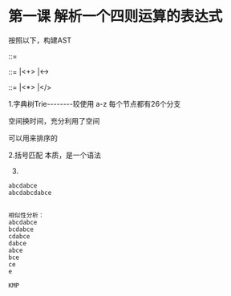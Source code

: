 # 第一课 解析一个四则运算的表达式

  按照以下，构建AST

  <Expression> ::=
    <AdditiveExpression><EOF>

  <AdditiveExpression> ::=
    <MultiplicativeExpression>
    |<AdditiveExpression><+><MultiplicativeExpression>
    |<AdditiveExpression><-><MultiplicativeExpression>

  <MultiplicativeExpression> ::=
    <Number>
    |<MultiplicativeExpression><*><Number>
    |<MultiplicativeExpression></><Number>

  
  1.字典树Trie--------较使用
  a-z
  每个节点都有26个分支

  空间换时间，充分利用了空间

  可以用来排序的

  2.括号匹配
  本质，是一个语法

  3.
    abcdabce 
    abcdabcdabce


    相似性分析：
    abcdabce
    bcdabce
    cdabce
    dabce
    abce
    bce
    ce
    e

    KMP

  
